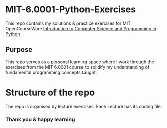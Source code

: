 # MIT-6.0001-Python-Exercises
This repo contains my solutions & practice exercises for MIT OpenCourseWare
[Introduction to Computer Science and Programming in Python](https://ocw.mit.edu/courses/electrical-engineering-and-computer-science/6-0001-introduction-to-computer-science-and-programming-in-python-fall-2016/)

## Purpose
This repo serves as a personal learning space where I work through the exercises from the MIT 6.0001 course to solidify my understanding of fundamental programming concepts taught. 

# Structure of the repo
The repo is organised by lecture exercises. Each Lecture has its coding file. 

### Thank you & happy learning
